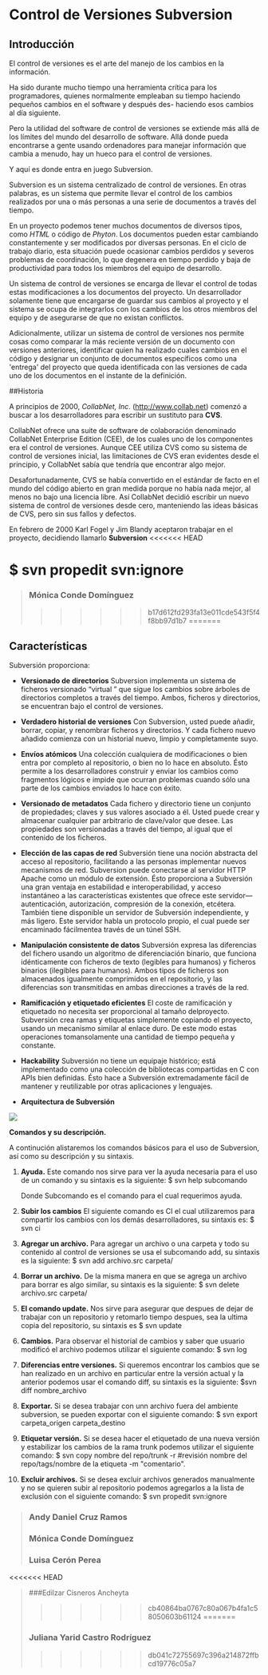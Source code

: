 
Control de Versiones Subversion
===============================

Introducción
------------

El control de versiones es el arte del manejo de los cambios en la información.

Ha sido durante mucho tiempo una herramienta crítica para los programadores, 
quienes normalmente empleaban su tiempo haciendo pequeños cambios en el software
y después des- haciendo esos cambios al día siguiente. 

Pero la utilidad del software de control de versiones se extiende más allá de 
los límites del mundo del desarrollo de software. Allá donde pueda encontrarse 
a gente usando ordenadores para manejar información que cambia a menudo, hay un hueco para el control de versiones. 

Y aquí es donde entra en juego Subversion.

Subversion es un sistema centralizado de control de versiones. En otras palabras, es un sistema que permite llevar el control de los cambios realizados por una o más personas a una serie de documentos a través del tiempo.

En un proyecto podemos tener muchos documentos de diversos tipos, como *HTML* o código de *Phyton*. Los documentos pueden estar cambiando constantemente y ser modificados por diversas personas. En el ciclo de trabajo diario, esta situación puede ocasionar cambios perdidos y severos problemas de coordinación, lo que degenera en tiempo perdido y baja de productividad para todos los miembros del equipo de desarrollo.

Un sistema de control de versiones se encarga de llevar el control de todas estas modificaciones a los documentos del proyecto. Un desarrollador solamente tiene que encargarse de guardar sus cambios al proyecto y el sistema se ocupa de integrarlos con los cambios de los otros miembros del equipo y de asegurarse de que no existan conflictos.

Adicionalmente, utilizar un sistema de control de versiones nos permite cosas como comparar la más reciente versión de un documento con versiones anteriores, identificar quien ha realizado cuales cambios en el código y designar un conjunto de documentos específicos como una 'entrega' del proyecto que queda identificada con las versiones de cada uno de los documentos en el instante de la definición.

##Historia

A principios de 2000, *CollabNet, Inc*. (http://www.collab.net) comenzó a 
buscar a los desarrolladores para escribir un sustituto para **CVS**.

CollabNet ofrece una suite de software de colaboración denominado CollabNet 
Enterprise Edition (CEE), de los cuales uno de los componentes era el control 
de versiones. Aunque CEE utiliza CVS como su sistema de control de versiones 
inicial, las limitaciones de CVS eran evidentes desde el principio, y CollabNet
 sabía que tendría que encontrar algo mejor. 

Desafortunadamente, CVS se había convertido en el estándar de facto en el mundo
 del código abierto en gran medida porque no había nada mejor, al menos no bajo
 una licencia libre. Así CollabNet decidió escribir un nuevo sistema de control
 de versiones desde cero, manteniendo las ideas básicas de CVS, pero sin sus 
fallos y defectos.

En febrero de 2000 Karl Fogel y Jim Blandy aceptaron trabajar en el proyecto, 
decidiendo llamarlo **Subversion**
<<<<<<< HEAD

$ svn propedit svn:ignore
=======
> ### Mónica Conde Domínguez
>>>>>>> b17d612fd293fa13e011cde543f5f4f8bb97d1b7
=======

## Características ##

Subversión proporciona:
- **Versionado de directorios**
Subversion implementa un sistema de ficheros versionado “virtual ” que sigue 
los cambios sobre árboles de directorios completos a través del tiempo. Ambos, 
ficheros y directorios, se encuentran bajo el control de versiones.

- **Verdadero historial de versiones**
Con Subversion, usted puede añadir, borrar, copiar, y renombrar ficheros y
directorios. Y cada fichero nuevo añadido comienza con un historial nuevo, 
limpio y completamente suyo.

- **Envíos atómicos**
Una colección cualquiera de modificaciones o bien entra por completo al 
repositorio, o bien no lo hace en absoluto. Ésto permite a los desarrolladores
construir y enviar los cambios como fragmentos lógicos e impide que ocurran 
problemas cuando sólo una parte de los cambios enviados lo hace con éxito.

- **Versionado de metadatos**
Cada fichero y directorio tiene un conjunto de propiedades; claves y sus 
valores asociado a él. Usted puede crear y almacenar cualquier par arbitrario 
de clave/valor que desee. Las propiedades son versionadas a través del tiempo, 
al igual que el contenido de los ficheros.

- **Elección de las capas de red**
Subversión tiene una noción abstracta del acceso al repositorio, facilitando a 
las personas implementar nuevos mecanismos de red. Subversion puede conectarse 
al servidor HTTP Apache como un módulo de extensión. Ésto proporciona a 
Subversión una gran ventaja en estabilidad e interoperabilidad, y acceso 
instantáneo a las características existentes que ofrece este 
servidor—autenticación, autorización, compresión de la conexión, etcétera. 
También tiene disponible un servidor de Subversión independiente, y más ligero. 
Este servidor habla un protocolo propio, el cual puede ser encaminado fácilmentea través de un túnel SSH.

- **Manipulación consistente de datos**
Subversión expresa las diferencias del fichero usando un algoritmo de 
diferenciación binario, que funciona idénticamente con ficheros de texto 
(legibles para humanos) y ficheros binarios (ilegibles para humanos). Ambos 
tipos de ficheros son almacenados igualmente comprimidos en el repositorio, 
y las diferencias son transmitidas en ambas direcciones a través de la red.

- **Ramificación y etiquetado eficientes**
El coste de ramificación y etiquetado no necesita ser proporcional al tamaño delproyecto. Subversión crea ramas y etiquetas simplemente copiando el proyecto, 
usando un mecanismo similar al enlace duro. De este modo estas operaciones tomansolamente una cantidad de tiempo pequeña y constante.

- **Hackability**
Subversión no tiene un equipaje histórico; está implementado como una colección de bibliotecas compartidas en C con APIs bien definidas. Ésto hace a Subversión extremadamente fácil de mantener y reutilizable por otras aplicaciones y lenguajes.

- **Arquitectura de Subversión**

![](http://image.slidesharecdn.com/presentacion-nuestra-1234631356296993-3/95/control-de-versiones-con-subversion-9-728.jpg?cb=1234609891)

**Comandos y su descripción.**

A continución alistaremos los comandos básicos para el uso de Subversion, así como su descripción y su sintaxis.

1. **Ayuda.**
Este comando nos sirve para ver la ayuda necesaria para el uso de un comando y su sintaxis es la siguiente:
$ svn help subcomando

	Donde Subcomando es el comando para el cual requerimos ayuda.

2. **Subir los cambios**
El siguiente comando es CI el cual utilizaremos para compartir los cambios con los demás desarrolladores, su sintaxis es:
$ svn ci

3. **Agregar un archivo.**
Para agregar un archivo o una carpeta y todo su contenido al control de versiones se usa el subcomando add, su sintaxis es la siguiente:
$ svn add archivo.src carpeta/

4. **Borrar un archivo.**
De la misma manera en que se agrega un archivo para borrar es algo similar, su sintaxis es la siguiente:
$ svn delete archivo.src carpeta/

5. **El comando update.**
Nos sirve para asegurar que despues de dejar de trabajar con un repositorio y retomarlo tiempo despues, sea la ultima copia del repositorio, su sintaxis es
$ svn update

6. **Cambios.**
Para observar el historial de cambios y saber que usuario modificó el archivo podemos utilizar el siguiente comando:
$ svn log

7. **Diferencias entre versiones.**
Si queremos encontrar los cambios que se han realizado en un archivo en particular entre la versión actual y la anterior podemos usar el comando diff, su sintaxis es la siguiente:
$svn diff nombre_archivo

8. **Exportar.**
Si se desea trabajar con unn archivo fuera del ambiente subversion, se pueden exportar con el siguiente comando:
$ svn export carpeta_origen carpeta_destino

9. **Etiquetar versión.**
Si se desea hacer el etiquetado de una nueva versión y estabilizar los cambios de la rama trunk podemos utilizar el siguiente comando:
$ svn copy nombre del repo/trunk -r #revisión nombre del repo/tags/nombre de la etiqueta -m "comentario".

10. **Excluir archivos.**
Si se desea excluir archivos generados manualmente y no se quieren subir al repositorio podemos agregarlos a la lista de exclusión con el siguiente comando:
$ svn propedit svn:ignore

>### Andy Daniel Cruz Ramos
>### Mónica Conde Domínguez
>### Luisa Cerón Perea
<<<<<<< HEAD
>###Edilzar Cisneros Ancheyta
>>>>>>> cb40864ba0767c80a067b4fa1c58050603b61124
=======
>### Juliana Yarid Castro Rodríguez
>>>>>>> db041c72755697c396a214872ffbcd19776c05a7
